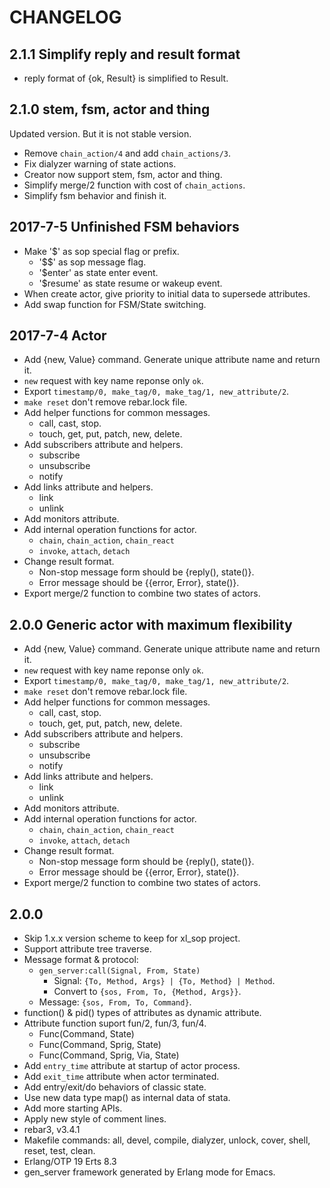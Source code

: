 CHANGELOG
=========

2.1.1 Simplify reply and result format
--------------------------------------

- reply format of {ok, Result} is simplified to Result.

2.1.0 stem, fsm, actor and thing
--------------------------------

Updated version. But it is not stable version.

- Remove `chain_action/4` and add `chain_actions/3`.
- Fix dialyzer warning of state actions.
- Creator now support stem, fsm, actor and thing.
- Simplify merge/2 function with cost of `chain_actions`.
- Simplify fsm behavior and finish it.

2017-7-5 Unfinished FSM behaviors
---------------------------------

- Make '$' as sop special flag or prefix.
  - '$$' as sop message flag.
  - '$enter' as state enter event.
  - '$resume' as state resume or wakeup event.
- When create actor, give priority to initial data to supersede attributes.
- Add swap function for FSM/State switching.


2017-7-4 Actor
--------------

- Add {new, Value} command. Generate unique attribute name and return it.
- `new` request with key name reponse only `ok`.
- Export `timestamp/0, make_tag/0, make_tag/1, new_attribute/2`.
- `make reset` don't remove rebar.lock file.
- Add helper functions for common messages.
  - call, cast, stop.
  - touch, get, put, patch, new, delete.
- Add subscribers attribute and helpers.
  - subscribe
  - unsubscribe
  - notify
- Add links attribute and helpers.
  - link
  - unlink
- Add monitors attribute.
- Add internal operation functions for actor.
  - `chain`, `chain_action`, `chain_react`
  - `invoke`, `attach`, `detach`
- Change result format.
  - Non-stop message form should be {reply(), state()}.
  - Error message should be {{error, Error}, state()}.
- Export merge/2 function to combine two states of actors.


2.0.0 Generic actor with maximum flexibility
--------------------------------------------

- Add {new, Value} command. Generate unique attribute name and return it.
- `new` request with key name reponse only `ok`.
- Export `timestamp/0, make_tag/0, make_tag/1, new_attribute/2`.
- `make reset` don't remove rebar.lock file.
- Add helper functions for common messages.
  - call, cast, stop.
  - touch, get, put, patch, new, delete.
- Add subscribers attribute and helpers.
  - subscribe
  - unsubscribe
  - notify
- Add links attribute and helpers.
  - link
  - unlink
- Add monitors attribute.
- Add internal operation functions for actor.
  - `chain`, `chain_action`, `chain_react`
  - `invoke`, `attach`, `detach`
- Change result format.
  - Non-stop message form should be {reply(), state()}.
  - Error message should be {{error, Error}, state()}.
- Export merge/2 function to combine two states of actors.


2.0.0
-----

- Skip 1.x.x version scheme to keep for xl_sop project.
- Support attribute tree traverse.
- Message format & protocol:
  - `gen_server:call(Signal, From, State)`
    - Signal: `{To, Method, Args} | {To, Method} | Method`.
    - Convert to `{sos, From, To, {Method, Args}}`.
  - Message: `{sos, From, To, Command}`.
- function() & pid() types of attributes as dynamic attribute.
- Attribute function suport fun/2, fun/3, fun/4.
  - Func(Command, State)
  - Func(Command, Sprig, State)
  - Func(Command, Sprig, Via, State)
- Add `entry_time` attribute at startup of actor process.
- Add `exit_time` attribute when actor terminated.
- Add entry/exit/do behaviors of classic state.
- Use new data type map() as internal data of stata.
- Add more starting APIs.
- Apply new style of comment lines.
- rebar3, v3.4.1
- Makefile commands: all, devel, compile, dialyzer, unlock, cover, shell, reset,
  test, clean.
- Erlang/OTP 19 Erts 8.3
- gen_server framework generated by Erlang mode for Emacs.
